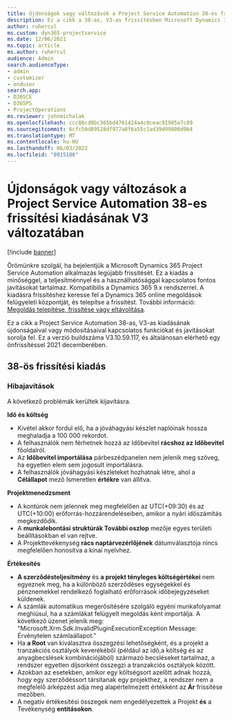 ```yaml
---
title: Újdonságok vagy változások a Project Service Automation 38-es frissítési kiadásának V3 változatában
description: Ez a cikk a 38-as, V3-as frissítésben Microsoft Dynamics 365 Project Service Automation elérhető funkciókat és javításokat sorolja fel.
author: ruhercul
ms.custom: dyn365-projectservice
ms.date: 12/06/2021
ms.topic: article
ms.author: ruhercul
audience: Admin
search.audienceType:
- admin
- customizer
- enduser
search.app:
- D365CE
- D365PS
- ProjectOperations
ms.reviewer: johnmichalak
ms.openlocfilehash: ccc08cd0bc365bd4761424a4c0ceac91985e7c89
ms.sourcegitcommit: 6cfc50d89528df977a8f6a55c1ad39d99800d9b4
ms.translationtype: MT
ms.contentlocale: hu-HU
ms.lasthandoff: 06/03/2022
ms.locfileid: "8915188"
---
```

# <a name="whats-new-or-changed-in-project-service-automation-update-release-38-v3"></a>Újdonságok vagy változások a Project Service Automation 38-es frissítési kiadásának V3 változatában

[!include [banner](../includes/psa-now-project-operations.md)]

Örömünkre szolgál, ha bejelentjük a Microsoft Dynamics 365 Project Service Automation alkalmazás legújabb frissítését. Ez a kiadás a minőséggel, a teljesítménnyel és a használhatósággal kapcsolatos fontos javításokat tartalmaz. Kompatibilis a Dynamics 365 9.x rendszerrel. A kiadásra frissítéshez keresse fel a Dynamics 365 online megoldások felügyeleti központját, és telepítse a frissítést. További információ: [Megoldás telepítése, frissítése vagy eltávolítása](/power-platform/admin/install-remove-preferred-solution).

Ez a cikk a Project Service Automation 38-as, V3-as kiadásának újdonságaival vagy módosításaival kapcsolatos funkciókat és javításokat sorolja fel. Ez a verzió buildszáma V3.10.59.117, és általánosan elérhető egy önfrissítéssel 2021 decemberében.

## <a name="update-release-38"></a>38-ös frissítési kiadás

### <a name="bug-fixes"></a>Hibajavítások

A következő problémák kerültek kijavításra.

**Idő és költség**

- Kivétel akkor fordul elő, ha a jóváhagyási készlet naplóinak hossza meghaladja a 100 000 rekordot.
- A felhasználók nem férhetnek hozzá az Időbevitel **rácshoz az** **Időbevitel** főoldalról.
- Az **Időbevitel importálása** párbeszédpanelen nem jelenik meg szöveg, ha egyetlen elem sem jogosult importálásra.
- A felhasználók jóváhagyási készleteket hozhatnak létre, ahol a **Célállapot** mező Ismeretlen **értékre** van állítva.

**Projektmenedzsment**

- A kontúrok nem jelennek meg megfelelően az UTC(+09:30) és az UTC(+10:00) erőforrás-hozzárendeléseiben, amikor a nyári időszámítás megkezdődik.
- A **munkalebontási struktúrák További oszlop** mezője egyes területi beállításokban el van rejtve.
- A Projekttevékenység **rács naptárvezérlőjének** dátumválasztója nincs megfelelően honosítva a kínai nyelvhez.

**Értékesítés**

- **A szerződésteljesítmény** és **a projekt tényleges költségértékei** nem egyeznek meg, ha a különböző szerződéses egységekkel és pénznemekkel rendelkező foglalható erőforrások időbejegyzéseket küldenek.
- A számlák automatikus megerősítésére szolgáló egyéni munkafolyamat meghiúsul, ha a számlákat felügyelt megoldás ként importálja. A következő üzenet jelenik meg: "Microsoft.Xrm.Sdk.InvalidPluginExecutionException Message: Érvénytelen számlaállapot."
- Ha **a Root** van kiválasztva összegzési lehetőségként, és a projekt a tranzakciós osztályok keverékéből (például az idő,a költség és az anyagbecslések kombinációjából) származó becsléseket tartalmaz, a rendszer egyetlen díjsorként összegzi a tranzakciós osztályok között.
- Azokban az esetekben, amikor egy költségsort azelőtt adnak hozzá, hogy egy szerződéssort társítanak egy projekthez, a rendszer nem a megfelelő árképzést adja meg alapértelmezett értékként az **Ár** frissítése mezőben.
- A negatív értékesítési összegek nem engedélyezettek a Projekt **és** a Tevékenység **entitásokon**.
